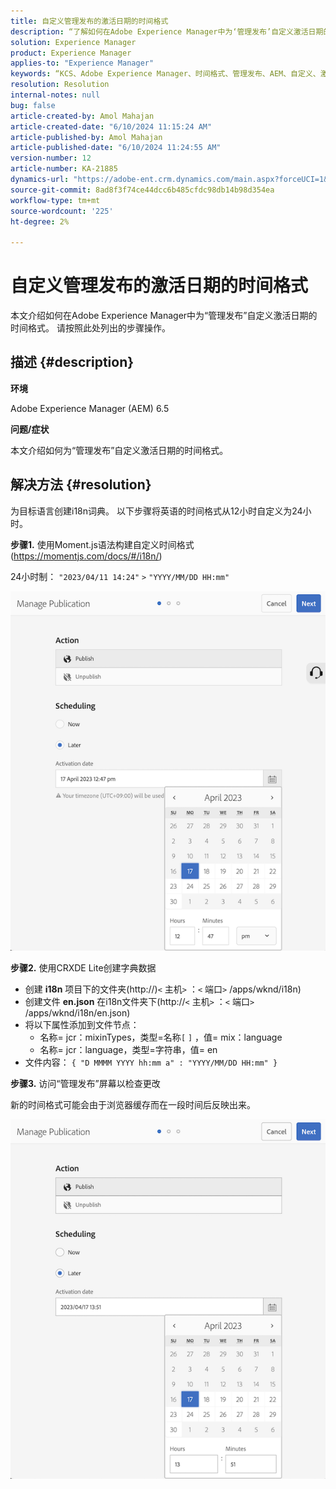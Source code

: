 ```yaml
---
title: 自定义管理发布的激活日期的时间格式
description: “了解如何在Adobe Experience Manager中为‘管理发布’自定义激活日期的时间格式。”
solution: Experience Manager
product: Experience Manager
applies-to: "Experience Manager"
keywords: “KCS、Adobe Experience Manager、时间格式、管理发布、AEM、自定义、激活日期”
resolution: Resolution
internal-notes: null
bug: false
article-created-by: Amol Mahajan
article-created-date: "6/10/2024 11:15:24 AM"
article-published-by: Amol Mahajan
article-published-date: "6/10/2024 11:24:55 AM"
version-number: 12
article-number: KA-21885
dynamics-url: "https://adobe-ent.crm.dynamics.com/main.aspx?forceUCI=1&pagetype=entityrecord&etn=knowledgearticle&id=1e8ab5b5-1a27-ef11-840b-000d3a372703"
source-git-commit: 8ad8f3f74ce44dcc6b485cfdc98db14b98d354ea
workflow-type: tm+mt
source-wordcount: '225'
ht-degree: 2%

---
```


# 自定义管理发布的激活日期的时间格式


本文介绍如何在Adobe Experience Manager中为“管理发布”自定义激活日期的时间格式。 请按照此处列出的步骤操作。

## 描述 {#description}


<b>环境</b>

Adobe Experience Manager (AEM) 6.5



<b>问题/症状</b>

本文介绍如何为“管理发布”自定义激活日期的时间格式。


## 解决方法 {#resolution}


为目标语言创建i18n词典。 以下步骤将英语的时间格式从12小时自定义为24小时。

<b>步骤1.</b> 使用Moment.js语法构建自定义时间格式(https://momentjs.com/docs/#/i18n/)

24小时制： `"2023/04/11 14:24"` `>`  `"YYYY/MM/DD HH:mm"`

![](assets/d14c64e9-53de-ed11-a7c7-6045bd006268.png)

<b>步骤2.</b> 使用CRXDE Lite创建字典数据

- 创建 <b>i18n</b> 项目下的文件夹(http://)`<` 主机`>` ：`<` 端口`>` /apps/wknd/i18n)
- 创建文件 <b>en.json</b> 在i18n文件夹下(http://`<` 主机`>` ：`<` 端口`>` /apps/wknd/i18n/en.json)
- 将以下属性添加到文件节点：
   - 名称= jcr：mixinTypes，类型=名称`[` `]` ，值= mix：language
   - 名称= jcr：language，类型=字符串，值= en
- 文件内容： `{ "D MMMM YYYY hh:mm a" : "YYYY/MM/DD HH:mm" }`


<b>步骤3.</b> 访问“管理发布”屏幕以检查更改

新的时间格式可能会由于浏览器缓存而在一段时间后反映出来。

![](assets/25f363ef-53de-ed11-a7c7-6045bd006268.png)
